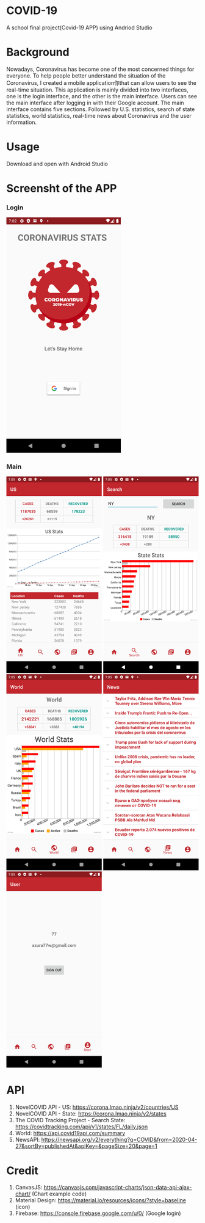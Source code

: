 # COVID-19
A school final project(Covid-19 APP) using Andriod Studio

# Background
Nowadays, Coronavirus has become one of the most concerned things for everyone. To help people better understand the situation of the Coronavirus, I created a mobile application你that can allow users to see the real-time situation. This application is mainly divided into two interfaces, one is the login interface, and the other is the main interface. Users can see the main interface after logging in with their Google account. The main interface contains five sections. Followed by U.S. statistics, search of state statistics, world statistics, real-time news about Coronavirus and the user information.

# Usage
Download and open with Android Studio

# Screensht of the APP
<h3>Login</h3>
<img src="screenshot/login.png" width="300">
<h3>Main</h3>
<img src="screenshot/us.png" width="250">
<img src="screenshot/search.png" width="250">
<img src="screenshot/world.png" width="250">
<img src="screenshot/news.png" width="250">
<img src="screenshot/user.png" width="250">

# API
1. NovelCOVID API - US: https://corona.lmao.ninja/v2/countries/US
2. NovelCOVID API - State: https://corona.lmao.ninja/v2/states
3. The COVID Tracking Project - Search State: https://covidtracking.com/api/v1/states/FL/daily.json
4. World: https://api.covid19api.com/summary
5. NewsAPI: https://newsapi.org/v2/everything?q=COVID&from=2020-04-27&sortBy=publishedAt&apiKey=&pageSize=20&page=1


# Credit
1. CanvasJS: https://canvasjs.com/javascript-charts/json-data-api-ajax-chart/ (Chart example code)
2. Material Design: https://material.io/resources/icons/?style=baseline (icon)
3. Firebase: https://console.firebase.google.com/u/0/ (Google login)
